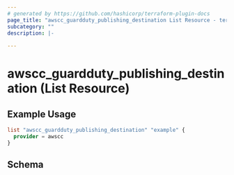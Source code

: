 ```yaml
---
# generated by https://github.com/hashicorp/terraform-plugin-docs
page_title: "awscc_guardduty_publishing_destination List Resource - terraform-provider-awscc"
subcategory: ""
description: |-
  
---
```


# awscc_guardduty_publishing_destination (List Resource)



## Example Usage

```terraform
list "awscc_guardduty_publishing_destination" "example" {
  provider = awscc
}
```

<!-- schema generated by tfplugindocs -->
## Schema
